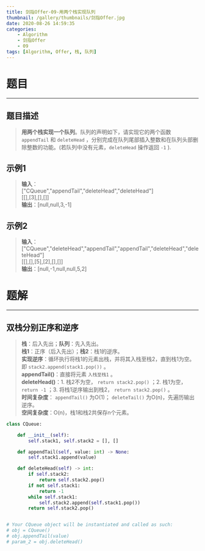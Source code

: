 ```yaml
---
title: 剑指Offer-09-用两个栈实现队列
thumbnail: /gallery/thumbnails/剑指Offer.jpg
date: 2020-08-26 14:59:35
categories:
    - Algorithm  
    - 剑指Offer  
    - 09
tags: [Algorithm, Offer, 栈, 队列]
---
```


# 题目
---
## 题目描述
> **用两个栈实现一个队列**。队列的声明如下，请实现它的两个函数 `appendTail` 和 `deleteHead` ，分别完成在队列尾部插入整数和在队列头部删除整数的功能。(若队列中没有元素，`deleteHead` 操作返回 `-1` ).
<!-- more -->

## 示例1
> **输入**：  
> ["CQueue","appendTail","deleteHead","deleteHead"]  
> [[],[3],[],[]]  
> **输出**：[null,null,3,-1]

## 示例2
> **输入**：  
> ["CQueue","deleteHead","appendTail","appendTail","deleteHead","deleteHead"]  
> [[],[],[5],[2],[],[]]  
> **输出**：[null,-1,null,null,5,2]

# 题解
---
## 双栈分别正序和逆序
> **栈**：后入先出；**队列**：先入先出。  
> **栈1**：正序（后入先出）；**栈2**：栈1的逆序。  
> **实现逆序**：循环执行将栈1的元素出栈，并将其入栈至栈2，直到栈1为空。即 `stack2.append(stack1.pop())` 。  
> **appendTail()**：直接将元素 `入栈至栈1` 。  
> **deleteHead()**：1. 栈2不为空， `return stack2.pop()` ；2. 栈1为空， `return -1` ；3. 将栈1逆序输出到栈2， `return stack2.pop()` 。  
> **时间复杂度**： `appendTail()` 为O(1)； `deleteTail()` 为O(n)，先遍历输出逆序。  
> **空间复杂度**：O(n)，栈1和栈2共保存n个元素。

```python
class CQueue:

    def __init__(self):
        self.stack1, self.stack2 = [], []

    def appendTail(self, value: int) -> None:
        self.stack1.append(value)

    def deleteHead(self) -> int:
        if self.stack2:
            return self.stack2.pop()
        if not self.stack1:
            return -1
        while self.stack1:
            self.stack2.append(self.stack1.pop())
        return self.stack2.pop()


# Your CQueue object will be instantiated and called as such:
# obj = CQueue()
# obj.appendTail(value)
# param_2 = obj.deleteHead()
```
